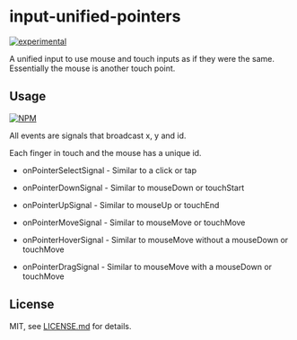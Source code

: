 # input-unified-pointers

[![experimental](http://badges.github.io/stability-badges/dist/experimental.svg)](http://github.com/badges/stability-badges)

A unified input to use mouse and touch inputs as if they were the same. Essentially the mouse is another touch point.

## Usage

[![NPM](https://nodei.co/npm/input-unified-pointers.png)](https://nodei.co/npm/input-unified-pointers/)

All events are signals that broadcast x, y and id.

Each finger in touch and the mouse has a unique id.

* onPointerSelectSignal - Similar to a click or tap

* onPointerDownSignal - Similar to mouseDown or touchStart

* onPointerUpSignal - Similar to mouseUp or touchEnd

* onPointerMoveSignal - Similar to mouseMove or touchMove

* onPointerHoverSignal - Similar to mouseMove without a mouseDown or touchMove

* onPointerDragSignal - Similar to mouseMove with a mouseDown or touchMove

## License

MIT, see [LICENSE.md](http://github.com/bunnybones1/input-unified-pointers/blob/master/LICENSE.md) for details.
